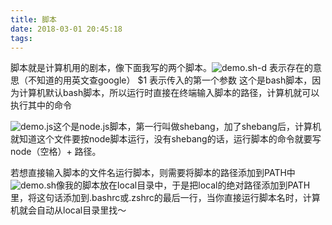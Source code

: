 ```yaml
---
title: 脚本
date: 2018-03-01 20:45:18
tags:
---
```

脚本就是计算机用的剧本，像下面我写的两个脚本。![demo.sh](/images/demo.sh.png)-d 表示存在的意思（不知道的用英文查google）
$1 表示传入的第一个参数
这个是bash脚本，因为计算机默认bash脚本，所以运行时直接在终端输入脚本的路径，计算机就可以执行其中的命令


![demo.js](/images/demo.js.png)这个是node.js脚本，第一行叫做shebang，加了shebang后，计算机就知道这个文件要按node脚本运行，没有shebang的话，运行脚本的命令就要写node（空格）+ 路径。

若想直接输入脚本的文件名运行脚本，则需要将脚本的路径添加到PATH中![demo.sh](/images/demo.sh.png)像我的脚本放在local目录中，于是把local的绝对路径添加到PATH里，将这句话添加到.bashrc或.zshrc的最后一行，当你直接运行脚本名时，计算机就会自动从local目录里找～